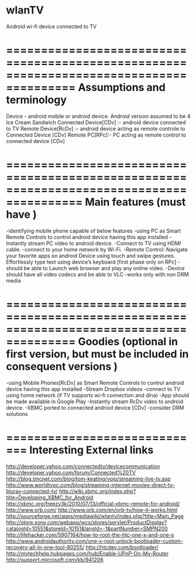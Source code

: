 wlanTV
======

Android wi-fi device connected to TV

========================================================================================
Assumptions and terminology 
========================================================================================
Device - android mobile or android device.
Android version assumed to be  4 Ice Cream Sandwich
Connected Device[CDv] :- android device connected to TV
Remote Device[RcDv] :- android device acting as remote controle to Connected Device [CDv]
Remote PC[RPc]:- PC acting as remote control to connected device [CDv]

=========================================================================================
Main features (must have )
=========================================================================================
-identifying mobile phone capable of below features
-using  PC  as Smart Remote Controls to control android device having this app installed
-Instantly stream PC video to android device.
-Connect to TV using HDMI cable.
-connect to your home network by Wi-Fi.
-Remote Control: Navigate your favorite apps on android Device using touch and swipe gestures. Effortlessly type text using  device’s keyboard [first phase only on RPc]
-should be able to Launch web browser and play any online video.
-Device should have all video codecs and be able to VLC 
-works only with non DRM media

========================================================================================
Goodies (optional in first version, but must be included in consequent versions )
========================================================================================
-using  Mobile Phones[RcDv] as Smart Remote Controls to control android device having this app installed
-Stream Dropbox videos 
-connect to TV using home network (if TV supports wi-fi connection and dlna)
-App should be made available in Google Play
-Instantly stream RcDv video to android device.
-XBMC ported to connected andriod device [CDv]
-consider DRM solutions 


=============================
Interesting External  links 
=============================
http://developer.yahoo.com/connectedtv/devicecommunication
http://developer.yahoo.com/forum/Connected%20TV
http://blog.tmcnet.com/blog/tom-keating/voip/streaming-live-tv.asp
http://www.worldtvpc.com/blog/streaming-internet-movies-direct-tv-bluray-connected-tv/
http://wiki.xbmc.org/index.php?title=Developing_XBMC_for_Android 
http://xbmc.org/freezy3k/2010/07/13/official-xbmc-remote-for-android/ 
http://www.orb.com/ 
http://www.orb.com/en/orb-tv/how-it-works.html 
http://sourceforge.net/apps/mediawiki/wlantv/index.php?title=Main_Page 
http://store.sony.com/webapp/wcs/stores/servlet/ProductDisplay?catalogId=10551&storeId=10151&langId=-1&partNumber=SMPN200 
http://lifehacker.com/5907164/how-to-root-the-htc-one-x-and-one-s 
http://www.androidauthority.com/one-x-root-unlock-bootloader-custom-recovery-all-in-one-tool-80255/ 
http://htcdev.com/bootloader/ 
http://mytechhelp.hubpages.com/hub/Enable-UPnP-On-My-Router 
http://support.microsoft.com/kb/941206 

